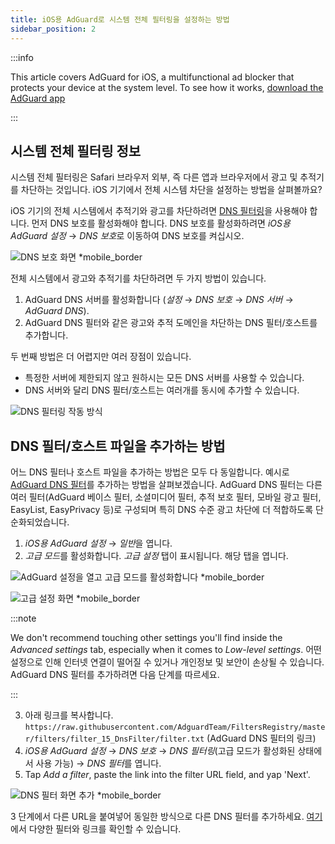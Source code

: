 ```yaml
---
title: iOS용 AdGuard로 시스템 전체 필터링을 설정하는 방법
sidebar_position: 2
---
```


:::info

This article covers AdGuard for iOS, a multifunctional ad blocker that protects your device at the system level. To see how it works, [download the AdGuard app](https://adguard.com/download.html?auto=true)

:::

## 시스템 전체 필터링 정보

시스템 전체 필터링은 Safari 브라우저 외부, 즉 다른 앱과 브라우저에서 광고 및 추적기를 차단하는 것입니다. iOS 기기에서 전체 시스템 차단을 설정하는 방법을 살펴볼까요?

iOS 기기의 전체 시스템에서 추적기와 광고를 차단하려면 [DNS 필터링](https://adguard-dns.io/kb/general/dns-filtering/)을 사용해야 합니다. 먼저 DNS 보호를 활성화해야 합니다. DNS 보호를 활성화하려면 *iOS용 AdGuard 설정* → *DNS 보호*로 이동하여 DNS 보호를 켜십시오.

![DNS 보호 화면 *mobile_border](https://cdn.adtidy.org/public/Adguard/Blog/ios_dns_protection.PNG)

전체 시스템에서 광고와 추적기를 차단하려면 두 가지 방법이 있습니다.

1. AdGuard DNS 서버를 활성화합니다 (*설정* → *DNS 보호* → *DNS 서버* → *AdGuard DNS*).
2. AdGuard DNS 필터와 같은 광고와 추적 도메인을 차단하는 DNS 필터/호스트를 추가합니다.

두 번째 방법은 더 어렵지만 여러 장점이 있습니다.

* 특정한 서버에 제한되지 않고 원하시는 모든 DNS 서버를 사용할 수 있습니다.
* DNS 서버와 달리 DNS 필터/호스트는 여러개를 동시에 추가할 수 있습니다.

![DNS 필터링 작동 방식](https://cdn.adtidy.org/public/Adguard/kb/DNS_filtering/how_dns_filtering_works_en.png)

## DNS 필터/호스트 파일을 추가하는 방법

어느 DNS 필터나 호스트 파일을 추가하는 방법은 모두 다 동일합니다. 예시로 [AdGuard DNS 필터](https://github.com/AdguardTeam/AdguardSDNSFilter)를 추가하는 방법을 살펴보겠습니다. AdGuard DNS 필터는 다른 여러 필터(AdGuard 베이스 필터, 소셜미디어 필터, 추적 보호 필터, 모바일 광고 필터, EasyList, EasyPrivacy 등)로 구성되며 특히 DNS 수준 광고 차단에 더 적합하도록 단순화되었습니다.

1. *iOS용 AdGuard 설정* → *일반*을 엽니다.
2. *고급 모드*를 활성화합니다. *고급 설정* 탭이 표시됩니다. 해당 탭을 엽니다.

![AdGuard 설정을 열고 고급 모드를 활성화합니다 *mobile_border](https://cdn.adtidy.org/public/Adguard/Release_notes/iOS/v4.0/advanced_mode_en.jpg)

![고급 설정 화면 *mobile_border](https://cdn.adtidy.org/public/Adguard/Blog/ios_advanced_settings.PNG)

:::note

We don't recommend touching other settings you'll find inside the *Advanced settings* tab, especially when it comes to *Low-level settings*. 어떤 설정으로 인해 인터넷 연결이 떨어질 수 있거나 개인정보 및 보안이 손상될 수 있습니다. AdGuard DNS 필터를 추가하려면 다음 단계를 따르세요.

:::

3. 아래 링크를 복사합니다. `https://raw.githubusercontent.com/AdguardTeam/FiltersRegistry/master/filters/filter_15_DnsFilter/filter.txt` (AdGuard DNS 필터의 링크)
4. *iOS용 AdGuard 설정* → *DNS 보호* → *DNS 필터링*(고급 모드가 활성화된 상태에서 사용 가능) → *DNS 필터*를 엽니다.
5. Tap *Add a filter*, paste the link into the filter URL field, and yap 'Next'.

![DNS 필터 화면 추가 *mobile_border](https://cdn.adtidy.org/public/Adguard/Blog/ios_adding_a_filter.PNG)

3 단계에서 다른 URL을 붙여넣어 동일한 방식으로 다른 DNS 필터를 추가하세요. [여기](https://filterlists.com)에서 다양한 필터와 링크를 확인할 수 있습니다.
